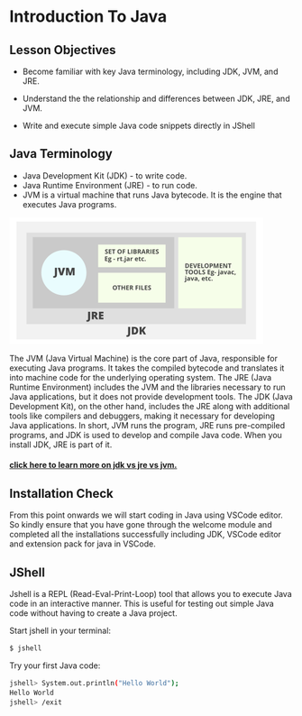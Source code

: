 
# Introduction To Java

## Lesson Objectives

 -  Become familiar with key Java terminology, including JDK, JVM, and JRE.

  - Understand the the relationship and differences between JDK, JRE, and JVM.

  - Write and execute simple Java code snippets directly in JShell 


## Java Terminology

- Java Development Kit (JDK) - to write code.
- Java Runtime Environment (JRE) - to run code.
- JVM is a virtual machine that runs Java bytecode. It is the engine that executes Java programs.


<img src="jdk.png" width="450">


 The JVM (Java Virtual Machine) is the core part of Java, responsible for executing Java programs. It takes the compiled bytecode and translates it into machine code for the underlying operating system. The JRE (Java Runtime Environment) includes the JVM and the libraries necessary to run Java applications, but it does not provide development tools. The JDK (Java Development Kit), on the other hand, includes the JRE along with additional tools like compilers and debuggers, making it necessary for developing Java applications. In short, JVM runs the program, JRE runs pre-compiled programs, and JDK is used to develop and compile Java code.
 When you install JDK, JRE is part of it.

#### [click here to learn more on jdk vs jre vs jvm.](https://www.digitalocean.com/community/tutorials/difference-jdk-vs-jre-vs-jvm)

## Installation Check

From this point onwards we will start coding in Java using VSCode editor. So kindly ensure that you have gone through the welcome module and completed all the installations successfully including JDK, VSCode editor and extension pack for java in VSCode.

## JShell

Jshell is a REPL (Read-Eval-Print-Loop) tool that allows you to execute Java code in an interactive manner. This is useful for testing out simple Java code without having to create a Java project.

Start jshell in your terminal:

```bash
$ jshell
```

Try your first Java code:

```bash
jshell> System.out.println("Hello World");
Hello World
jshell> /exit
```


